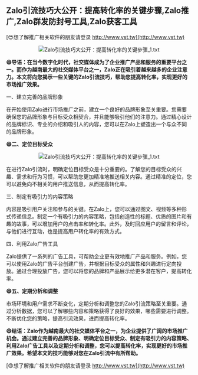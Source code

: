 ## **Zalo引流技巧大公开：提高转化率的关键步骤,Zalo推广,Zalo群发防封号工具,Zalo获客工具**

[😍想了解推广相关软件的朋友请登录 http://www.vst.tw](http://www.vst.tw)

 <center><img src="https://vst.tw/MP4/tuiguang/png/4.png" alt="Zalo引流技巧大公开：提高转化率的关键步骤_1.txt"></center>

**😄导语：在当今数字化时代，社交媒体成为了企业推广产品和服务的重要平台之一。而作为越南最大的社交媒体平台之一，Zalo正在吸引着越来越多的企业注意力。本文将向您揭示一些关键的Zalo引流技巧，帮助您提高转化率，实现更好的市场推广效果。**

一、建立完善的品牌形象

在开始使用Zalo进行市场推广之前，建立一个良好的品牌形象至关重要。您需要确保您的品牌形象与目标受众相契合，并且能够吸引他们的注意力。通过精心设计的品牌标识、专业的介绍和吸引人的内容，您可以在Zalo上塑造出一个与众不同的品牌形象。

**😄二、定位目标受众**

 <center><img src="https://vst.tw/MP4/tuiguang/png/6.png" alt="Zalo引流技巧大公开：提高转化率的关键步骤_1.txt"></center>

在进行Zalo引流时，明确定位目标受众是十分重要的。了解您的目标受众的兴趣、需求和行为习惯，可以帮助您更加精准地推送相关内容。通过精准的定位，您可以避免向不相关的用户推送信息，从而提高转化率。

三、制定有吸引力的内容策略

内容是吸引用户关注和参与的关键。在Zalo上，您可以通过图文、视频等多种形式传递信息。制定一个有吸引力的内容策略，包括创造性的标题、优质的图片和有趣的故事，可以增加用户的点击率和转化率。此外，及时回应用户的留言和评论，与他们进行互动，也是提高用户转化率的有效方式。

四、利用Zalo广告工具

Zalo提供了一系列的广告工具，可帮助企业更有效地推广产品和服务。例如，您可以使用Zalo的广告平台创建广告，并根据目标受众的属性和兴趣进行定向投放。通过合理投放广告，您可以将您的品牌和产品展示给更多潜在客户，提高转化率。

**😄五、定期分析和调整**

市场环境和用户需求不断变化，定期分析和调整您的Zalo引流策略至关重要。通过分析数据，您可以了解哪些内容和策略获得了良好的效果，哪些需要进行调整。不断优化您的策略，提高引流效果，进而提高转化率。

**😄结语：Zalo作为越南最大的社交媒体平台之一，为企业提供了广阔的市场推广机会。通过建立完善的品牌形象、明确定位目标受众、制定有吸引力的内容策略、利用Zalo广告工具以及定期分析和调整，您可以提高转化率，实现更好的市场推广效果。希望本文的技巧能够对您在Zalo引流中有所帮助。**

[😍想了解推广相关软件的朋友请登录 http://www.vst.tw](http://www.vst.tw)



